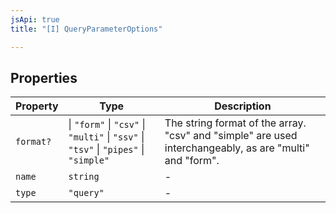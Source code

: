 ```yaml
---
jsApi: true
title: "[I] QueryParameterOptions"

---
```

## Properties

| Property | Type | Description |
| ------ | ------ | ------ |
| `format?` | \| `"form"` \| `"csv"` \| `"multi"` \| `"ssv"` \| `"tsv"` \| `"pipes"` \| `"simple"` | The string format of the array. "csv" and "simple" are used interchangeably, as are "multi" and "form". |
| `name` | `string` | - |
| `type` | `"query"` | - |

